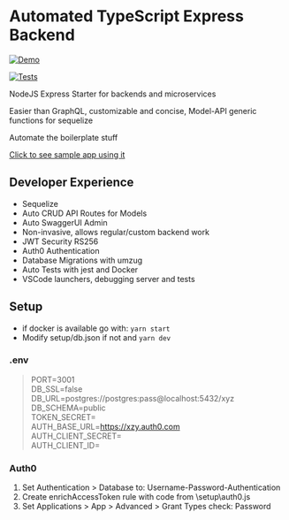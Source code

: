 # Automated TypeScript Express Backend

[![Demo](https://img.shields.io/badge/Click%20for%20Demo-HEROKU-GREEN.svg)](https://drawspace-api.herokuapp.com/docs)

[![Tests](https://github.com/ruyd/automated-express-backend/actions/workflows/tests.yml/badge.svg)](https://github.com/ruyd/automated-express-backend/actions/workflows/tests.yml)

NodeJS Express Starter for backends and microservices

Easier than GraphQL, customizable and concise, Model-API generic functions for sequelize

Automate the boilerplate stuff

[Click to see sample app using it](https://github.com/ruyd/fullstack-monorepo)

## Developer Experience

- Sequelize
- Auto CRUD API Routes for Models
- Auto SwaggerUI Admin
- Non-invasive, allows regular/custom backend work
- JWT Security RS256
- Auth0 Authentication
- Database Migrations with umzug
- Auto Tests with jest and Docker
- VSCode launchers, debugging server and tests


## Setup
- if docker is available go with: `yarn start`
- Modify setup/db.json if not and `yarn dev`

### .env

> PORT=3001<br>
> DB_SSL=false<br>
> DB_URL=postgres://postgres:pass@localhost:5432/xyz<br>
> DB_SCHEMA=public<br>
> TOKEN_SECRET=<br>
> AUTH_BASE_URL=https://xzy.auth0.com<br>
> AUTH_CLIENT_SECRET=<br>
> AUTH_CLIENT_ID=<br>

### Auth0

1. Set Authentication > Database to: Username-Password-Authentication
2. Create enrichAccessToken rule with code from \setup\auth0.js
3. Set Applications > App > Advanced > Grant Types check: Password
